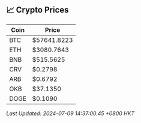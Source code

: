 ## 📈 Crypto Prices

| Coin | Price |
| ---- | ----- |
| BTC | $57641.8223 |
| ETH | $3080.7643 |
| BNB | $515.5625 |
| CRV | $0.2798 |
| ARB | $0.6792 |
| OKB | $37.1350 |
| DOGE | $0.1090 |

_Last Updated: 2024-07-09 14:37:00.45 +0800 HKT_